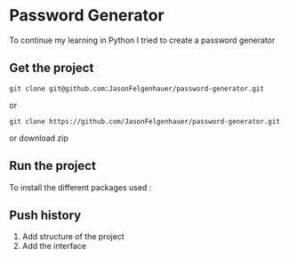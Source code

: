 # Password Generator

To continue my learning in Python I tried to create a password generator

## Get the project

```
git clone git@github.com:JasonFelgenhauer/password-generator.git
```

or

```
git clone https://github.com/JasonFelgenhauer/password-generator.git
```

or download zip

## Run the project

To install the different packages used :


## Push history

1. Add structure of the project
2. Add the interface